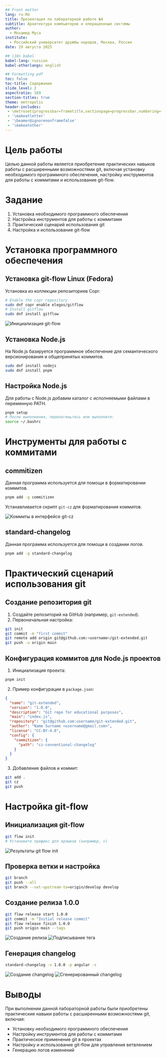 ```yaml
---
## Front matter
lang: ru-RU
title: Презентация по лабораторной работе №4
subtitle: Архитектура компьютеров и операционные системы
author:
  - Мохамед Муса
institute:
  - Российский университет дружбы народов, Москва, Россия
date: 29 августа 2025

## i18n babel
babel-lang: russian
babel-otherlangs: english

## Formatting pdf
toc: false
toc-title: Содержание
slide_level: 2
aspectratio: 169
section-titles: true
theme: metropolis
header-includes:
 - \metroset{progressbar=frametitle,sectionpage=progressbar,numbering=fraction}
 - '\makeatletter'
 - '\beamer@ignorenonframefalse'
 - '\makeatother'
---
```


# Цель работы

Целью данной работы является приобретение практических навыков работы с расширенными возможностями git, включая установку необходимого программного обеспечения, настройку инструментов для работы с коммитами и использование git-flow.

# Задание

1. Установка необходимого программного обеспечения
2. Настройка инструментов для работы с коммитами
3. Практический сценарий использования git
4. Настройка и использование git-flow

# Установка программного обеспечения

## Установка git-flow Linux (Fedora)

Установка из коллекции репозиториев Copr:

```bash
# Enable the copr repository
sudo dnf copr enable elegos/gitflow
# Install gitflow
sudo dnf install gitflow
```

![Инициализация git-flow](images/lab4-1.png)

## Установка Node.js

На Node.js базируется программное обеспечение для семантического версионирования и общепринятых коммитов.

```bash
sudo dnf install nodejs
sudo dnf install pnpm
```

## Настройка Node.js

Для работы с Node.js добавим каталог с исполняемыми файлами в переменную PATH.

```bash
pnpm setup
# После выполнения, перелогиньтесь или выполните:
source ~/.bashrc
```

# Инструменты для работы с коммитами

## commitizen

Данная программа используется для помощи в форматировании коммитов.

```bash
pnpm add -g commitizen
```

Устанавливается скрипт `git-cz` для форматирования коммитов.

![Коммиты в интерфейсе git-cz](images/lab4-4.png)

## standard-changelog

Данная программа используется для помощи в создании логов.

```bash
pnpm add -g standard-changelog
```

# Практический сценарий использования git

## Создание репозитория git

1. Создайте репозиторий на GitHub (например, `git-extended`).
2. Первоначальная настройка:

```bash
git init
git commit -m "first commit"
git remote add origin git@github.com:<username>/git-extended.git
git push -u origin main
```

## Конфигурация коммитов для Node.js проектов

1. Инициализация проекта:

```bash
pnpm init
```

2. Пример конфигурации в `package.json`:

```json
{
  "name": "git-extended",
  "version": "1.0.0",
  "description": "Git repo for educational purposes",
  "main": "index.js",
  "repository": "git@github.com:username/git-extended.git",
  "author": "Name Surname <username@gmail.com>",
  "license": "CC-BY-4.0",
  "config": {
    "commitizen": {
      "path": "cz-conventional-changelog"
    }
  }
}
```

3. Добавление файлов и коммит:

```bash
git add .
git cz
git push
```

# Настройка git-flow

## Инициализация git-flow

```bash
git flow init
# Установите префикс для ярлыков (например, v)
```

![Результаты git flow init](images/lab4-7.png)

## Проверка ветки и настройка

```bash
git branch
git push --all
git branch --set-upstream-to=origin/develop develop
```

## Создание релиза 1.0.0

```bash
git flow release start 1.0.0
git commit -m "Initial release commit"
git flow release finish 1.0.0
git push origin main --tags
```

![Создание релиза](images/lab4-2.png)
![Подписывание тега](images/lab4-3.png)

## Генерация changelog

```bash
standard-changelog -v 1.0.0 -p angular -s
```

![Создание changelog](images/lab4-5.png)
![Сгенерированный changelog](images/lab4-6.png)

# Выводы

При выполнении данной лабораторной работы были приобретены практические навыки работы с расширенными возможностями git, включая:

- Установку необходимого программного обеспечения
- Настройку инструментов для работы с коммитами
- Практическое применение git в проектах
- Настройку и использование git-flow для управления ветвлением
- Генерацию логов изменений
